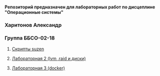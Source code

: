 #### Репозиторий предназначен для лабораторных работ по дисцеплине "Операционные системы" ####                 			
   ### Харитонов Александр ###
   ### Группа ББСО-02-18 ###
      
1. [Скрипты suzen](https://github.com/sashasty/labs-Linux/tree/master/lab1 "Лабораторная 1")

2. [Лабораторная 2 (lvm ,raid и диски)](https://github.com/sashasty/labs-Linux/tree/master/lab2 "Лабораторная 2")


3. [Лабораторная 3 (docker)](https://github.com/sashasty/labs-Linux/tree/master/docker "Лабораторная 3")
